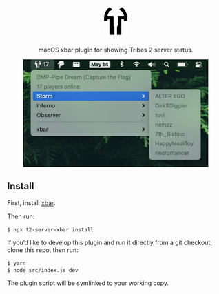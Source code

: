 <div align="center">

<h1>
<img alt="Tribes 2 Server Status" src="icon.png" width="54" height="64">
</h1>

macOS xbar plugin for showing Tribes 2 server status.

<img src="screenshot.png" alt="Screenshot" width="430" height="250">

</div>

## Install

First, install [xbar](https://xbarapp.com).

Then run:

```console
$ npx t2-server-xbar install
```

If you’d like to develop this plugin and run it directly from a git checkout,
clone this repo, then run:

```console
$ yarn
$ node src/index.js dev
```

The plugin script will be symlinked to your working copy.
